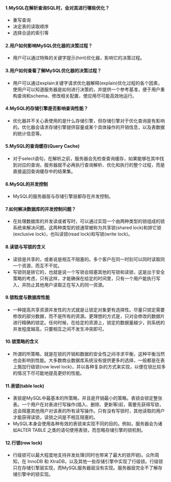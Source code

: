 #### 1.MySQL在解析查询SQL时，会对其进行哪些优化？
* 重写查询
* 决定表的读取顺序
* 选择合适的索引等

#### 2.用户如何影响MySQL优化器的决策过程？
* 用户可以通过特殊的关键字提示(hint)优化器，影响它的决策过程。

#### 3.用户如何查看了解MySQL优化器的决策过程？
* 用户可以通过explain关键字请求优化器解释(explain)优化过程的各个因素，使用户可以知道服务器是如何进行决策的，并提供一个参考基准，便于用户重构查询和schema、修改相关配置，使应用尽可能高效地运行。

#### 4.MySQL的存储引擎是否影响查询性能？
* 优化器并不关心表使用的是什么存储引擎，但存储引擎对于优化查询是有影响的。优化器会请求存储引擎提供容量或某个具体操作的开销信息，以及表数据的统计信息等。

#### 5.MySQL的查询缓存(Query Cache)
* 对于select语句，在解析之前，服务器会先检查查询缓存，如果能够在其中找到对应的查询，服务器就不必再执行查询解析、优化和执行的整个过程，而是直接返回查询缓存中的结果集。

#### 6.MySQL的并发控制
* MySQL的服务器层与存储引擎层都存在并发控制。

#### 7.如何解决数据库的并发控制问题？
* 在处理数据库的并发读或者写时，可以通过实现一个由两种类型的锁组成的锁系统来解决问题。这两种类型的锁通常被称为共享锁(shared lock)和排它锁(exclusive lock)，也叫读锁(read lock)和写锁(write lock)。

#### 8.读锁与写锁的含义
* 读锁是共享的，或者说是相互不阻塞的。多个客户在同一时刻可以同时读取同一个资源，而互不干扰。
* 写锁则是排它的，也就是说一个写锁会阻塞其他的写锁和读锁，这是出于安全策略的考虑，只有这样，才能确保在给定的时间里，只有一个用户能执行写入，并防止其他用户读取正在写入的同一资源。

#### 9.锁粒度与数据库性能
* 一种提高共享资源并发性的方式就是让锁定对象更有选择性。尽量只锁定需要修改的部分数据，而不是所有的资源。更理想的方式是，只对会修改的数据片进行精确的锁定。任何时候，在给定的资源上，锁定的数据量越少，则系统的并发程度越高，只要相互之间不发生冲突即可。

#### 10.锁策略的含义
* 所谓的所策略，就是在锁的开销和数据的安全性之间寻求平衡，这种平衡当然也会影响到性能。大多数商业数据库系统没有提供更多的选择，一般都是在表上施加行级锁(row level lock)，并以各种复杂的方式来实现，以便在锁比较多的情况下尽可能地提高更好的性能。

#### 11.表锁(table lock)
* 表锁是MySQL中最基本的所策略，并且是开销最小的策略。表锁会锁定整张表。一个用户在对表进行写操作(插入、删除、更新等)前，需要先获得写锁，这会阻塞其他用户对该表的所有读写操作。只有没有写锁时，其他读取的用户才能获得读锁，读锁之间是不相互阻塞的。
* MySQL本身会使用各种有效的表锁来实现不同的目的。例如，服务器会为诸如ALTER TABLE 之类的语句使用表锁，而忽略存储引擎的锁机制。

#### 12.行锁(row lock)
* 行级锁可以最大程度地支持并发处理(同时也带来了最大的锁开销)。众所周知，在 InnoDB 和 XtraDB，以及其他一些存储引擎中实现了行级锁。行级锁只在存储引擎层实现，而MySQL服务器层没有实现。服务器层完全不了解存储引擎中的锁实现。









